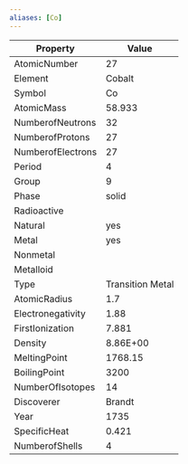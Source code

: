 ```yaml
---
aliases: [Co]
---
```


| Property          | Value            |
| ----------------- | ---------------- |
| AtomicNumber      | 27               |
| Element           | Cobalt           |
| Symbol            | Co               |
| AtomicMass        | 58.933           |
| NumberofNeutrons  | 32               |
| NumberofProtons   | 27               |
| NumberofElectrons | 27               |
| Period            | 4                |
| Group             | 9                |
| Phase             | solid            |
| Radioactive       |                  |
| Natural           | yes              |
| Metal             | yes              |
| Nonmetal          |                  |
| Metalloid         |                  |
| Type              | Transition Metal |
| AtomicRadius      | 1.7              |
| Electronegativity | 1.88             |
| FirstIonization   | 7.881            |
| Density           | 8.86E+00         |
| MeltingPoint      | 1768.15          |
| BoilingPoint      | 3200             |
| NumberOfIsotopes  | 14               |
| Discoverer        | Brandt           |
| Year              | 1735             |
| SpecificHeat      | 0.421            |
| NumberofShells    | 4                |
